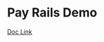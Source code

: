 # Pay Rails Demo

[Doc Link]( https://medium.com/@qasimali7566675/rails-with-payments-auth-esbuild-and-tailwind-in-2022-d07759558832)
